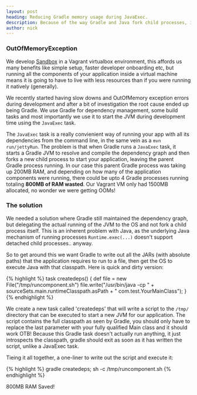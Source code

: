 ```yaml
---
layout: post
heading: Reducing Gradle memory usage during JavaExec.
description: Because of the way Gradle and Java fork child processes, if you use Gradle to start a JVM during development it can consumer a significant amount of memory, for no benefit. With a simple change you can reclaim your memory!
author: nick
---
```


### OutOfMemoryException

We develop [Sandbox](https://getsandbox.com) in a Vagrant virtualbox environment, this affords us many benefits like simple setup, faster developer onboarding etc, but running all the components of your application inside a virtual machine means it is going to have to live with less resources than if you were running it natively (generally). 

We recently started having slow downs and OutOfMemory exception errors during development and after a bit of investigation the root cause ended up being Gradle. We use Gradle for dependency management, some build tasks and most importantly we use it to start the JVM during development time using the `JavaExec` task.

The `JavaExec` task is a really convienient way of running your app with all its dependencies from the command line, in the same vein as a `mvn run/jettyRun`. The problem is that when Gradle runs a `JavaExec` task, it starts a Gradle JVM to resolve and compile the dependency graph and then forks a new child process to start your application, leaving the parent Gradle process running. In our case this parent Gradle process was taking up 200MB RAM, and depending on how many of the application components were running, there could be upto 4 Gradle processes running totaling **800MB of RAM wasted**. Our Vagrant VM only had 1500MB allocated, no wonder we were getting OOMs!

### The solution

We needed a solution where Gradle still maintained the dependency graph, but delegating the actual running of the JVM to the OS and not fork a child process itself. This is an inherent problem with Java, as the underlying Java mechanism of running processes `Runtime.exec(...)` doesn't support detached child processes.. anyway.

So to get around this we want Gradle to write out all the JARs (with absolute paths) that the application requires to run to a file, then get the OS to execute Java with that classpath. Here is quick and dirty version:

{% highlight %}
task createdeps() {
    def file = new File("/tmp/runcomponent.sh")
    file.write("/usr/bin/java -cp " + sourceSets.main.runtimeClasspath.asPath + " com.test.YourMainClass");
}
{% endhighlight %}

We create a new task called 'createdeps' that will write a script to the `/tmp/` directory that can be executed to start a new JVM for our application. The script contains the full classpath as seen by Gradle, you should only have to replace the last parameter with your fully qualified Main class and it should work OTB! Because this Gradle task doesn't actually run anything, it just introspects the classpath, gradle should exit as soon as it has written the script, unlike a JavaExec task.

Tieing it all together, a one-liner to write out the script and execute it:

{% highlight %}
gradle createdeps; sh -c /tmp/runcomponent.sh
{% endhighlight %}

800MB RAM Saved!
